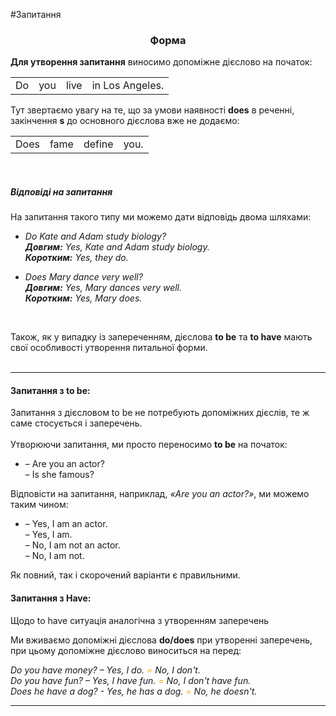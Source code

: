 #Запитання

<center><h3>Форма</h3></center>

<!--| Do/Does | Subject | do/does+not+verb | Object/Adverbial modifier |
| -- | -- | --| -- |
| Does |fame | defin<u><b>e</b></u> | you? |
| Does |Ann | believ<u><b>e</b></u> | us? |
| Do |you | know | yourself good? |
| Do |we | need | education? |-->


   <b>Для утворення запитання</b> виносимо допоміжне дієслово на початок:
   
<table>
    <tr>
        <td>Do</td>
        <td>you</td>
        <td>live</td>
        <td>in Los Angeles.</td>
    </tr>    
</table>
    Тут звертаємо увагу на те, що за умови наявності <b>does</b> в реченні, закінчення <b>s</b> до основного дієслова вже не додаємо:
     <table> 
      <tr>
        <td>Does</td>
        <td>fame</td>
        <td>define</td>
        <td>you.</td>
    </tr>  
    </table>
    
<br>
    <h5>Відповіді на запитання</h5>
    На запитання такого типу ми можемо дати відповідь двома шляхами:
    <ul>
    <li><i>Do Kate and Adam study biology?<br>
    <b>Довгим:</b>
    Yes, Kate and Adam study biology.<br>
    <b>Коротким:</b> Yes, they do.</i></li>
    </ul>
     <ul>
    <li><i>Does Mary dance very well?<br>
    <b>Довгим:</b> Yes, Mary dances very well.<br> 
    <b>Коротким:</b> Yes, Mary does.</i></li>
    </ul>
    <br>
    
Також, як у випадку із запереченням, дієслова <span class="p1"><b>to be</b></span> та <span class="p1"><b>to have</b></span> мають свої особливості утворення питальної форми.<br><br>
<hr>
    
   <h4> Запитання з <span class="p1">to be</span>:</h4> 
Запитання з дієсловом to be не потребують допоміжних дієслів, те ж саме стосується і заперечень.<br><br>
    Утворюючи запитання, ми просто переносимо <span class="p1"><b>to be</b></span> на початок:
    <ul>
    <li>– Are you an actor?<br>
    – Is she famous?<br>
    </li>
    </ul>
    
 Відповісти на запитання, наприклад, <i>«Are you an actor?»</i>, ми можемо таким чином:
    <ul>
    <li>– Yes, I am an actor. <br>
    – Yes, I am.<br>
    – No, I am not an actor. <br>
    – No, I am not. <br>
    </li>
    </ul>
    Як повний, так і скорочений варіанти є правильними.

 <h4> Запитання з <span class="p1">Have:</span></h4> 
 
<!--Утворення запитання з <b>Have</b> допускає два можливі варіанти.

<center><b>Британський</b> </center>
<p>Без використання допоміжного дієслова:</p>
 
<i>Have you any money? – Yes, I have money. <font color="orange">або </font> No, I haven’t any money. <br>
Have you fun? – Yes, I have. <font color="orange">або </font> No, I haven’t. <br>
Has he a dog? – Yes, he has a dog. <font color="orange">або </font> No, he hasn’t. </i>

 <center><b>Американський</b> </center>
<p>Використовують допоміжне дієслово:</p>
<i>Do you have money? – Yes, I do. <font color="orange">або </font> No, I don’t.<br>
Do you have fun? – Yes, I have fun. <font color="orange">або </font> No, I don’t have fun.<br>
Does he have a dog?  - Yes, he has a dog. <font color="orange">або </font> No, he doesn’t.</i>

 І повні, і скорочені варіанти написання є правильним. Все залежить від стилю вашої розмови.-->
 
 Щодо <span class="p1">to have</span> ситуація аналогічна з утворенням заперечень
 
 Ми вживаємо допоміжні дієслова <b>do/does</b> при утворенні заперечень, при цьому допоміжне дієслово виноситься на перед:

<i>Do you have money? – Yes, I do. <font color="orange"> = </font> No, I don't.<br>
Do you have fun? – Yes, I have fun. <font color="orange"> = </font> No, I don't have fun.<br>
Does he have a dog?  - Yes, he has a dog. <font color="orange"> = </font> No, he doesn't. </i>


<hr>

